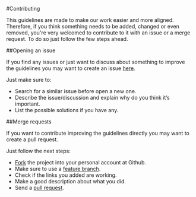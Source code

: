 #Contributing

This guidelines are made to make our work easier and more aligned. Therefore, if you think something needs to be added, changed or even removed, you're very welcomed to contribute to it with an issue or a merge request. To do so just follow the few steps ahead.

##Opening an issue

If you find any issues or just want to discuss about something to improve the guidelines you may want to create an issue [here](https://github.com/rennanoliveira/how-we-ruby/issues). 

Just make sure to:
* Search for a similar issue before open a new one.
* Describe the issue/discussion and explain why do you think it’s important.
* List the possible solutions if you have any.
	
##Merge requests

If you want to contribute improving the guidelines directly you may want to create a pull request. 

Just follow the next steps:
* [Fork](https://help.github.com/articles/fork-a-repo/) the project into your personal account at Github.
* Make sure to use a [feature branch](https://help.github.com/articles/creating-and-deleting-branches-within-your-repository/).
* Check if the links you added are working.
* Make a good description about what you did.
* Send a [pull request](https://help.github.com/articles/using-pull-requests/).
